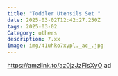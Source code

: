 ```yaml
---
title: "Toddler Utensils Set "
date: 2025-03-02T12:42:27.250Z
tags: 2025-03-02
Category: others
description: 7.xx
image: img/41uhko7xypl._ac_.jpg
---
```

<!--StartFragment-->

https://amzlink.to/az0jzJzFIsXyO ad

<!--EndFragment-->